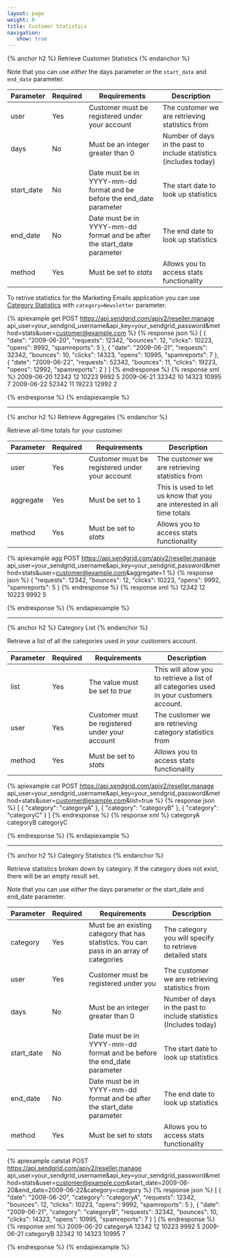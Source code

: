 ```yaml
---
layout: page
weight: 0
title: Customer Statistics
navigation:
   show: true
---
```


{% anchor h2 %}
Retrieve Customer Statistics 
{% endanchor %}

Note that you can use *either* the days parameter *or* the `start_date` and `end_date` parameter.

<table id="parameters-get" class="table table-bordered table-striped">
   <thead>
      <tr>
         <th>Parameter</th>
         <th>Required</th>
         <th>Requirements</th>
         <th>Description</th>
      </tr>
   </thead>
   <tbody>
      <tr>
         <td>user</td>
         <td>Yes</td>
         <td>Customer must be registered under your account</td>
         <td>The customer we are retrieving statistics from</td>
      </tr>
      <tr>
         <td>days</td>
         <td>No</td>
         <td>Must be an integer greater than 0</td>
         <td>Number of days in the past to include statistics (includes today)</td>
      </tr>
      <tr>
         <td>start_date</td>
         <td>No</td>
         <td>Date must be in YYYY-mm-dd format and be before the end_date parameter</td>
         <td>The start date to look up statistics</td>
      </tr>
      <tr>
         <td>end_date</td>
         <td>No</td>
         <td>Date must be in YYYY-mm-dd format and be after the start_date parameter</td>
         <td>The end date to look up statistics</td>
      </tr>
      <tr>
         <td>method</td>
         <td>Yes</td>
         <td>
            Must be set to
            <em>stats</em>
         </td>
         <td>Allows you to access stats functionality</td>
      </tr>
   </tbody>
</table>


To retrive statistics for the Marketing Emails application you can use [Category Statistics](#-Category-Statistics) with `category=Newsletter` parameter.

{% apiexample get POST https://api.sendgrid.com/apiv2/reseller.manage api_user=your_sendgrid_username&api_key=your_sendgrid_password&method=stats&user=customer@example.com %}
  {% response json %}
[
  {
    "date": "2009-06-20",
    "requests": 12342,
    "bounces": 12,
    "clicks": 10223,
    "opens": 9992,
    "spamreports": 5
  },
  {
    "date": "2009-06-21",
    "requests": 32342,
    "bounces": 10,
    "clicks": 14323,
    "opens": 10995,
    "spamreports": 7
  },
  {
    "date": "2009-06-22",
    "requests": 52342,
    "bounces": 11,
    "clicks": 19223,
    "opens": 12992,
    "spamreports": 2
  }
]
  {% endresponse %}
  {% response xml %}
<stats>
   <day>
      <date>2009-06-20</date>
      <requests>12342</requests>
      <bounces>12</bounces>
      <clicks>10223</clicks>
      <opens>9992</opens>
      <spamreports>5</spamreports>
   </day>
   <day>
      <date>2009-06-21</date>
      <requests>32342</requests>
      <bounces>10</bounces>
      <clicks>14323</clicks>
      <opens>10995</opens>
      <spamreports>7</spamreports>
   </day>
   <day>
      <date>2009-06-22</date>
      <requests>52342</requests>
      <bounces>11</bounces>
      <clicks>19223</clicks>
      <opens>12992</opens>
      <spamreports>2</spamreports>
   </day>
</stats>

  {% endresponse %}
{% endapiexample %}

* * * * *

{% anchor h2 %}
Retrieve Aggregates 
{% endanchor %}

Retrieve all-time totals for your customer

<table id="parameters-agg" class="table table-bordered table-striped">
   <thead>
      <tr>
         <th>Parameter</th>
         <th>Required</th>
         <th>Requirements</th>
         <th>Description</th>
      </tr>
   </thead>
   <tbody>
      <tr>
         <td>user</td>
         <td>Yes</td>
         <td>Customer must be registered under your account</td>
         <td>The customer we are retrieving statistics from</td>
      </tr>
      <tr>
         <td>aggregate</td>
         <td>Yes</td>
         <td>Must be set to 1</td>
         <td>This is used to let us know that you are interested in all time totals</td>
      </tr>
      <tr>
         <td>method</td>
         <td>Yes</td>
         <td>
            Must be set to
            <em>stats</em>
         </td>
         <td>Allows you to access stats functionality</td>
      </tr>
   </tbody>
</table>


{% apiexample agg POST https://api.sendgrid.com/apiv2/reseller.manage api_user=your_sendgrid_username&api_key=your_sendgrid_password&method=stats&user=customer@example.com&aggregate=1 %}
  {% response json %}
{
  "requests": 12342,
  "bounces": 12,
  "clicks": 10223,
  "opens": 9992,
  "spamreports": 5
}
  {% endresponse %}
  {% response xml %}
<stats>
   <requests>12342</requests>
   <bounces>12</bounces>
   <clicks>10223</clicks>
   <opens>9992</opens>
   <spamreports>5</spamreports>
</stats>

  {% endresponse %}
{% endapiexample %}

* * * * *

{% anchor h2 %}
Category List 
{% endanchor %}

Retrieve a list of all the categories used in your customers account.

<table id="parameters-cat" class="table table-bordered table-striped">
   <thead>
      <tr>
         <th>Parameter</th>
         <th>Required</th>
         <th>Requirements</th>
         <th>Description</th>
      </tr>
   </thead>
   <tbody>
      <tr>
         <td>list</td>
         <td>Yes</td>
         <td>
            The value must be set to
            <em>true</em>
         </td>
         <td>This will allow you to retrieve a list of all categories used in your customers account.</td>
      </tr>
      <tr>
         <td>user</td>
         <td>Yes</td>
         <td>Customer must be registered under your account</td>
         <td>The customer we are retrieving category statistics from</td>
      </tr>
      <tr>
         <td>method</td>
         <td>Yes</td>
         <td>
            Must be set to
            <em>stats</em>
         </td>
         <td>Allows you to access stats functionality</td>
      </tr>
   </tbody>
</table>


{% apiexample cat POST https://api.sendgrid.com/apiv2/reseller.manage api_user=your_sendgrid_username&api_key=your_sendgrid_password&method=stats&user=customer@example.com&list=true %}
  {% response json %}
[
  {
    "category": "categoryA"
  },
  {
    "category": "categoryB"
  },
  {
    "category": "categoryC"
  }
]
  {% endresponse %}
  {% response xml %}
<categories>
   <category>categoryA</category>
   <category>categoryB</category>
   <category>categoryC</category>
</categories>

  {% endresponse %}
{% endapiexample %}

* * * * *

{% anchor h2 %}
Category Statistics 
{% endanchor %}

Retrieve statistics broken down by category. If the category does not exist, there will be an empty result set.

Note that you can use *either* the days parameter *or* the start_date and end_date parameter.

<table id="parameters-catstat" class="table table-bordered table-striped">
   <thead>
      <tr>
         <th>Parameter</th>
         <th>Required</th>
         <th>Requirements</th>
         <th>Description</th>
      </tr>
   </thead>
   <tbody>
      <tr>
         <td>category</td>
         <td>Yes</td>
         <td>Must be an existing category that has statistics. You can pass in an array of categories</td>
         <td>The category you will specify to retrieve detailed stats</td>
      </tr>
      <tr>
         <td>user</td>
         <td>Yes</td>
         <td>Customer must be registered under you</td>
         <td>The customer we are retrieving statistics from</td>
      </tr>
      <tr>
         <td>days</td>
         <td>No</td>
         <td>Must be an integer greater than 0</td>
         <td>Number of days in the past to include statistics (Includes today)</td>
      </tr>
      <tr>
         <td>start_date</td>
         <td>No</td>
         <td>Date must be in YYYY-mm-dd format and be before the end_date parameter</td>
         <td>The start date to look up statistics</td>
      </tr>
      <tr>
         <td>end_date</td>
         <td>No</td>
         <td>Date must be in YYYY-mm-dd format and be after the start_date parameter</td>
         <td>The end date to look up statistics</td>
      </tr>
      <tr>
         <td>method</td>
         <td>Yes</td>
         <td>
            Must be set to
            <em>stats</em>
         </td>
         <td>Allows you to access stats functionality</td>
      </tr>
   </tbody>
</table>


{% apiexample catstat POST https://api.sendgrid.com/apiv2/reseller.manage api_user=your_sendgrid_username&api_key=your_sendgrid_password&method=stats&user=customer@example.com&start_date=2009-06-20&end_date=2009-06-22&category=category %}
  {% response json %}
[
  {
    "date": "2009-06-20",
    "category": "categoryA",
    "requests": 12342,
    "bounces": 12,
    "clicks": 10223,
    "opens": 9992,
    "spamreports": 5
  },
  {
    "date": "2009-06-21",
    "category": "categoryB",
    "requests": 32342,
    "bounces": 10,
    "clicks": 14323,
    "opens": 10995,
    "spamreports": 7
  }
]
  {% endresponse %}
  {% response xml %}
<stats>
   <day>
      <date>2009-06-20</date>
      <category>categoryA</category>
      <requests>12342</requests>
      <bounces>12</bounces>
      <clicks>10223</clicks>
      <opens>9992</opens>
      <spamreports>5</spamreports>
   </day>
   <day>
      <date>2009-06-21</date>
      <category>categoryB</category>
      <requests>32342</requests>
      <bounces>10</bounces>
      <clicks>14323</clicks>
      <opens>10995</opens>
      <spamreports>7</spamreports>
   </day>
</stats>

  {% endresponse %}
{% endapiexample %}
